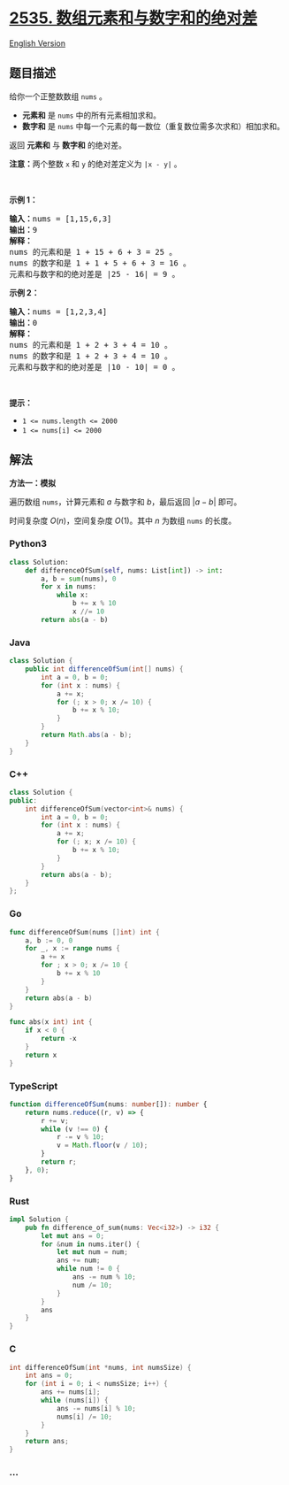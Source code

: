 # [2535. 数组元素和与数字和的绝对差](https://leetcode.cn/problems/difference-between-element-sum-and-digit-sum-of-an-array)

[English Version](/solution/2500-2599/2535.Difference%20Between%20Element%20Sum%20and%20Digit%20Sum%20of%20an%20Array/README_EN.md)

## 题目描述

<!-- 这里写题目描述 -->

<p>给你一个正整数数组 <code>nums</code> 。</p>

<ul>
	<li><strong>元素和</strong> 是 <code>nums</code> 中的所有元素相加求和。</li>
	<li><strong>数字和</strong> 是&nbsp;<code>nums</code> 中每一个元素的每一数位（重复数位需多次求和）相加求和。</li>
</ul>

<p>返回 <strong>元素和</strong> 与 <strong>数字和</strong> 的绝对差。</p>

<p><strong>注意：</strong>两个整数 <code>x</code> 和 <code>y</code> 的绝对差定义为 <code>|x - y|</code> 。</p>

<p>&nbsp;</p>

<p><strong>示例 1：</strong></p>

<pre>
<strong>输入：</strong>nums = [1,15,6,3]
<strong>输出：</strong>9
<strong>解释：</strong>
nums 的元素和是 1 + 15 + 6 + 3 = 25 。
nums 的数字和是 1 + 1 + 5 + 6 + 3 = 16 。
元素和与数字和的绝对差是 |25 - 16| = 9 。
</pre>

<p><strong>示例 2：</strong></p>

<pre>
<strong>输入：</strong>nums = [1,2,3,4]
<strong>输出：</strong>0
<strong>解释：</strong>
nums 的元素和是 1 + 2 + 3 + 4 = 10 。
nums 的数字和是 1 + 2 + 3 + 4 = 10 。
元素和与数字和的绝对差是 |10 - 10| = 0 。
</pre>

<p>&nbsp;</p>

<p><strong>提示：</strong></p>

<ul>
	<li><code>1 &lt;= nums.length &lt;= 2000</code></li>
	<li><code>1 &lt;= nums[i] &lt;= 2000</code></li>
</ul>

## 解法

<!-- 这里可写通用的实现逻辑 -->

**方法一：模拟**

遍历数组 `nums`，计算元素和 $a$ 与数字和 $b$，最后返回 $|a - b|$ 即可。

时间复杂度 $O(n)$，空间复杂度 $O(1)$。其中 $n$ 为数组 `nums` 的长度。

<!-- tabs:start -->

### **Python3**

<!-- 这里可写当前语言的特殊实现逻辑 -->

```python
class Solution:
    def differenceOfSum(self, nums: List[int]) -> int:
        a, b = sum(nums), 0
        for x in nums:
            while x:
                b += x % 10
                x //= 10
        return abs(a - b)
```

### **Java**

<!-- 这里可写当前语言的特殊实现逻辑 -->

```java
class Solution {
    public int differenceOfSum(int[] nums) {
        int a = 0, b = 0;
        for (int x : nums) {
            a += x;
            for (; x > 0; x /= 10) {
                b += x % 10;
            }
        }
        return Math.abs(a - b);
    }
}
```

### **C++**

```cpp
class Solution {
public:
    int differenceOfSum(vector<int>& nums) {
        int a = 0, b = 0;
        for (int x : nums) {
            a += x;
            for (; x; x /= 10) {
                b += x % 10;
            }
        }
        return abs(a - b);
    }
};
```

### **Go**

```go
func differenceOfSum(nums []int) int {
	a, b := 0, 0
	for _, x := range nums {
		a += x
		for ; x > 0; x /= 10 {
			b += x % 10
		}
	}
	return abs(a - b)
}

func abs(x int) int {
	if x < 0 {
		return -x
	}
	return x
}
```

### **TypeScript**

```ts
function differenceOfSum(nums: number[]): number {
    return nums.reduce((r, v) => {
        r += v;
        while (v !== 0) {
            r -= v % 10;
            v = Math.floor(v / 10);
        }
        return r;
    }, 0);
}
```

### **Rust**

```rust
impl Solution {
    pub fn difference_of_sum(nums: Vec<i32>) -> i32 {
        let mut ans = 0;
        for &num in nums.iter() {
            let mut num = num;
            ans += num;
            while num != 0 {
                ans -= num % 10;
                num /= 10;
            }
        }
        ans
    }
}
```

### **C**

```c
int differenceOfSum(int *nums, int numsSize) {
    int ans = 0;
    for (int i = 0; i < numsSize; i++) {
        ans += nums[i];
        while (nums[i]) {
            ans -= nums[i] % 10;
            nums[i] /= 10;
        }
    }
    return ans;
}
```

### **...**

```

```

<!-- tabs:end -->

